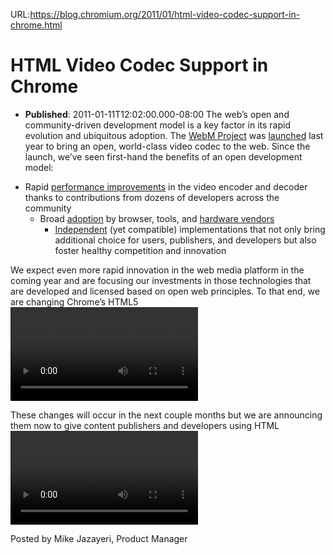 URL:https://blog.chromium.org/2011/01/html-video-codec-support-in-chrome.html
# HTML Video Codec Support in Chrome
- **Published**: 2011-01-11T12:02:00.000-08:00
The web’s open and community-driven development model is a key factor in its rapid evolution and ubiquitous adoption. The [WebM Project](http://www.webmproject.org/) was [launched](http://blog.webmproject.org/2010/05/introducing-webm-open-web-media-project.html) last year to bring an open, world-class video codec to the web. Since the launch, we’ve seen first-hand the benefits of an open development model:  

  
* Rapid [performance improvements](http://blog.webmproject.org/2010/10/vp8-codec-sdk-aylesbury-release.html) in the video encoder and decoder thanks to contributions from dozens of developers across the community  
  * Broad [adoption](http://www.webmproject.org/about/supporters/) by browser, tools, and [hardware vendors](http://blog.webmproject.org/2011/01/availability-of-webm-vp8-video-hardware.html)  
    * [Independent](http://blog.webmproject.org/2010/08/ffmpeg-vp8-decoder-implementation.html) (yet compatible) implementations that not only bring additional choice for users, publishers, and developers but also foster healthy competition and innovation

  
We expect even more rapid innovation in the web media platform in the coming year and are focusing our investments in those technologies that are developed and licensed based on open web principles. To that end, we are changing Chrome’s HTML5 <video> support to make it consistent with the codecs already supported by the open Chromium project. Specifically, we are supporting the WebM (VP8) and Theora video codecs, and will consider adding support for other high-quality open codecs in the future. Though H.264 plays an important role in video, as our goal is to enable open innovation, support for the codec will be removed and our resources directed towards completely open codec technologies.  
  
These changes will occur in the next couple months but we are announcing them now to give content publishers and developers using HTML <video> an opportunity to make any necessary changes to their sites.  
  
Posted by Mike Jazayeri, Product Manager